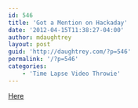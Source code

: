 ```yaml
---
id: 546
title: 'Got a Mention on Hackaday'
date: '2012-04-15T11:38:27-04:00'
author: mdaughtrey
layout: post
guid: 'http://daughtrey.com/?p=546'
permalink: '/?p=546'
categories:
    - 'Time Lapse Video Throwie'
---
```


[Here](http://hackaday.com/2012/04/12/autonomous-time-lapse-with-a-video-camera-throwie/)